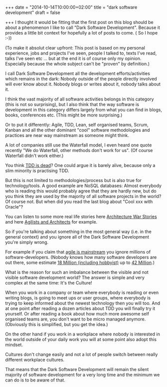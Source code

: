 +++
date = "2014-10-14T10:00:00+02:00"
title = "dark software development"
draft = false

+++
I thought it would be fitting that the first post on this blog should be about a phenomenon I like to call "Dark Software Development". Because it provides a little bit context for hopefully a lot of posts to come. ( So I hope :-))

(To make it absolut clear upfront: This post is based on my personal experience, jobs and projects I've seen, people I talked to, texts I've read, talks I've seen etc ... but at the end it is of course only my opinion. Especially because the whole subject can't be "proven" by definition.)

I call Dark Software Development all the development efforts/activities which remains in the dark: Nobody outside of the people directly involved will ever know about it. Nobody blogs or writes about it, nobody talks about it.

I think the vast majority of all software activities belongs in this category (this is not so surprising), but I also think that the way software is development in this category differs largely from what you can find in blogs, books, conferences etc. (This might be more surprising.)

Or to put it differently: Agile, TDD, Lean, self organised teams, Scrum, Kanban and all the other dominant "cool" software methodologies and practices are near way mainstream as someone might think.



A lot of companies still use the Waterfall model, I even heard one quote recently "We do Waterfall, other methods don't work for us". (Of course Waterfall didn't work either.)

You think [TDD is dead](http://david.heinemeierhansson.com/2014/tdd-is-dead-long-live-testing.html)? One could argue it is barely alive, because only a slim minority is practising TDD.

But this is not limited to methodologies/process but is also true for technology/tools. A good example are NoSQL databases: 
Almost everybody who is reading this would probably agree that they are hardly new, but do you think they are used by the majority of all software projects in the world? Of course not. But when did you read the last blog about "Cool xxx with Oracle"?

You can listen to some more real life stories here [Architecture War Stories](http://www.infoq.com/presentations/architecture-disaster) and here [Agilists and Architects](http://www.infoq.com/presentations/agilists-and-architects) for example.

So if you're talking about something in the most general way (i.e. in the general context) and you ignore all of the Dark Software Development you're simply wrong. 

For example if you claim  that [agile is mainstream](http://www.drdobbs.com/architecture-and-design/continuous-delivery-the-agile-successor/240169037) you ignore millions of software-developers. (Nobody knows how many software developers are out there, some estimate [18 Million (including hobbyist)](http://www.infoq.com/news/2014/01/IDC-software-developers) up to [42 Million](https://plumbr.eu/blog/how-many-java-developers-in-the-world).)


What is the reason for such an imbalance between the visible and not visible software development world? The answer is simple and very complex at the same time: It's the Culture! 

When you work in a company or team where everybody is reading or even writing blogs, is going to meet ups or user groups, where everybody is trying to keep informed about the newest technology then you will too. And at one point after reading a dozen articles about TDD you will finally try it yourself. Or after reading a book about how much more awesome self organised teams are, you don't want to be micro managed anymore. (Obviously this is simplified, but you get the idea.)

On the other hand if you work in a workplace where nobody is interested in the world outside of your daily work you will at some point also adopt this mindset.

Cultures don't change easily and not a lot of people switch between really different workplace cultures. 

That means that the Dark Software Development will remain the silent majority of software development for a very long time and the minimum we can do is to be aware of that.
